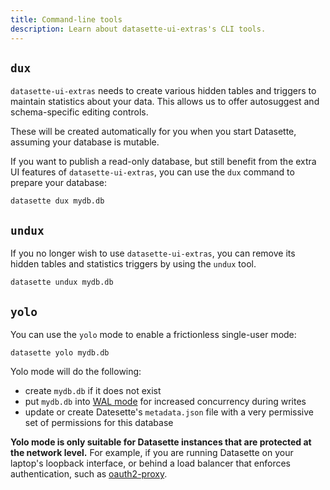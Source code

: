 ```yaml
---
title: Command-line tools
description: Learn about datasette-ui-extras's CLI tools.
---
```


## `dux`

`datasette-ui-extras` needs to create various hidden tables and triggers to maintain
statistics about your data. This allows us to offer autosuggest and schema-specific
editing controls.

These will be created automatically for you when you start Datasette, assuming your
database is mutable.

If you want to publish a read-only database, but still benefit from the extra UI
features of `datasette-ui-extras`, you can use the `dux` command to prepare your
database:

```shell
datasette dux mydb.db
```

## `undux`

If you no longer wish to use `datasette-ui-extras`, you can remove its hidden tables
and statistics triggers by using the `undux` tool.

```shell
datasette undux mydb.db
```

## `yolo`

You can use the `yolo` mode to enable a frictionless single-user mode:

```shell
datasette yolo mydb.db
```

Yolo mode will do the following:

- create `mydb.db` if it does not exist
- put `mydb.db` into [WAL mode](https://www.sqlite.org/wal.html) for increased
  concurrency during writes
- update or create Datesette's `metadata.json` file with a very permissive set
  of permissions for this database

**Yolo mode is only suitable for Datasette instances that are protected at the
network level.** For example, if you are running Datasette on your laptop's
loopback interface, or behind a load balancer that enforces authentication,
such as [oauth2-proxy](https://github.com/oauth2-proxy/oauth2-proxy).
